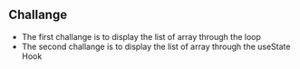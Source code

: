 ## Challange
- The first challange is to display the list of array through the loop
- The second challange is to display the list of array through the useState Hook